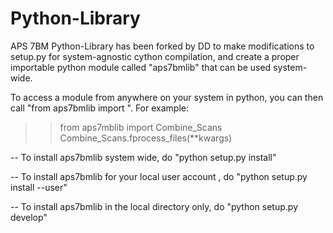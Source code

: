 # Python-Library

APS 7BM Python-Library has been forked by DD to make modifications to setup.py for system-agnostic cython compilation, and create a proper importable python module called "aps7bmlib" that can be used system-wide.

To access a module from anywhere on your system in python, you can then call "from aps7bmlib import <file>".
For example:
>> from aps7mblib import Combine_Scans
>> Combine_Scans.fprocess_files(**kwargs)

-- To install aps7bmlib system wide, do "python setup.py install"

-- To install aps7bmlib for your local user account , do "python setup.py install --user"

-- To install aps7bmlib in the local directory only, do "python setup.py develop"
